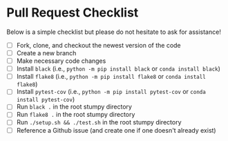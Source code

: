 # Pull Request Checklist

Below is a simple checklist but please do not hesitate to ask for assistance!

- [ ] Fork, clone, and checkout the newest version of the code
- [ ] Create a new branch
- [ ] Make necessary code changes
- [ ] Install `black` (i.e., `python -m pip install black` or `conda install black`)
- [ ] Install `flake8` (i.e., `python -m pip install flake8` or `conda install flake8`)
- [ ] Install `pytest-cov` (i.e., `python -m pip install pytest-cov` or `conda install pytest-cov`)
- [ ] Run `black .` in the root stumpy directory
- [ ] Run `flake8 .` in the root stumpy directory
- [ ] Run `./setup.sh && ./test.sh` in the root stumpy directory
- [ ] Reference a Github issue (and create one if one doesn't already exist)
